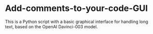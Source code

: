 # Add-comments-to-your-code-GUI
This is a Python script with a basic graphical interface for handling long text, based on the OpenAI Davinci-003 model.
